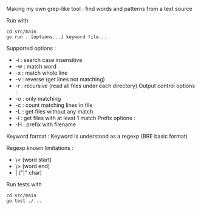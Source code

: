 Making my own grep-like tool : find words and patterns from a text source

Run with 
```
cd src/main
go run . [options...] keyword file...
```

Supported options :
- -i : search case insensitive
- -w : match word
- -x : match whole line
- -v : reverse (get lines not matching)
- -r : recursive (read all files under each directory)
Output control options :
- -o : only matching
- -c : count matching lines in file
- -L : get files without any match
- -l : get files with at least 1 match
Prefix options :
- -H : prefix with filename

Keyword format : Keyword is understood as a regexp (BRE basic format)

Regexp known limitations : 
- \\< (word start)
- \\> (word end)
- | ("|" char)

Run tests with
```
cd src/main
go test ./...
``` 